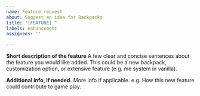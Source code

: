 ```yaml
---
name: Feature request
about: Suggest an idea for Backpacks
title: "[FEATURE] "
labels: enhancement
assignees: ''

---
```


**Short description of the feature**
A few clear and concise sentences about the feature you would like added. This could be a new backpack, customization option, or extensive feature (e.g. me system in vanilla).

**Additional info, if needed.**
More info if applicable. e.g. How this new feature could contribute to game play.
